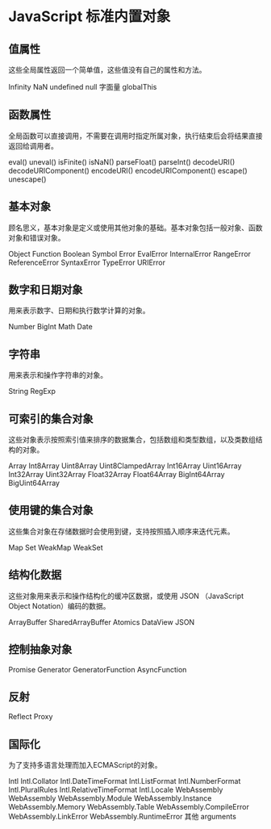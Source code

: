 # JavaScript 标准内置对象

## 值属性

这些全局属性返回一个简单值，这些值没有自己的属性和方法。

Infinity
NaN
undefined
null 字面量
globalThis

## 函数属性

全局函数可以直接调用，不需要在调用时指定所属对象，执行结束后会将结果直接返回给调用者。

eval()
uneval()
isFinite()
isNaN()
parseFloat()
parseInt()
decodeURI()
decodeURIComponent()
encodeURI()
encodeURIComponent()
escape()
unescape()

## 基本对象

顾名思义，基本对象是定义或使用其他对象的基础。基本对象包括一般对象、函数对象和错误对象。

Object
Function
Boolean
Symbol
Error
EvalError
InternalError
RangeError
ReferenceError
SyntaxError
TypeError
URIError

## 数字和日期对象

用来表示数字、日期和执行数学计算的对象。

Number
BigInt
Math
Date

## 字符串

用来表示和操作字符串的对象。

String
RegExp

## 可索引的集合对象

这些对象表示按照索引值来排序的数据集合，包括数组和类型数组，以及类数组结构的对象。

Array
Int8Array
Uint8Array
Uint8ClampedArray
Int16Array
Uint16Array
Int32Array
Uint32Array
Float32Array
Float64Array
BigInt64Array
BigUint64Array

## 使用键的集合对象

这些集合对象在存储数据时会使用到键，支持按照插入顺序来迭代元素。

Map
Set
WeakMap
WeakSet

## 结构化数据

这些对象用来表示和操作结构化的缓冲区数据，或使用 JSON （JavaScript Object Notation）编码的数据。

ArrayBuffer
SharedArrayBuffer
Atomics
DataView
JSON

## 控制抽象对象

Promise
Generator
GeneratorFunction
AsyncFunction

## 反射

Reflect
Proxy

## 国际化

为了支持多语言处理而加入ECMAScript的对象。

Intl
Intl.Collator
Intl.DateTimeFormat
Intl.ListFormat
Intl.NumberFormat
Intl.PluralRules
Intl.RelativeTimeFormat
Intl.Locale
WebAssembly
WebAssembly
WebAssembly.Module
WebAssembly.Instance
WebAssembly.Memory
WebAssembly.Table
WebAssembly.CompileError
WebAssembly.LinkError
WebAssembly.RuntimeError
其他
arguments
